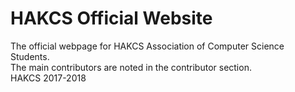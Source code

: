# HAKCS Official Website

The official webpage for HAKCS Association of Computer Science Students.<br />
The main contributors are noted in the contributor section.<br />
HAKCS 2017-2018
